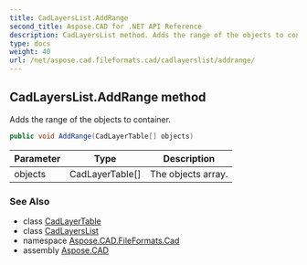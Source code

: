 ```yaml
---
title: CadLayersList.AddRange
second_title: Aspose.CAD for .NET API Reference
description: CadLayersList method. Adds the range of the objects to container
type: docs
weight: 40
url: /net/aspose.cad.fileformats.cad/cadlayerslist/addrange/
---
```

## CadLayersList.AddRange method

Adds the range of the objects to container.

```csharp
public void AddRange(CadLayerTable[] objects)
```

| Parameter | Type | Description |
| --- | --- | --- |
| objects | CadLayerTable[] | The objects array. |

### See Also

* class [CadLayerTable](../../../aspose.cad.fileformats.cad.cadtables/cadlayertable/)
* class [CadLayersList](../)
* namespace [Aspose.CAD.FileFormats.Cad](../../../aspose.cad.fileformats.cad/)
* assembly [Aspose.CAD](../../../)


